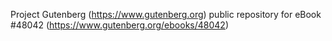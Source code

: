 Project Gutenberg (https://www.gutenberg.org) public repository for eBook #48042 (https://www.gutenberg.org/ebooks/48042)

